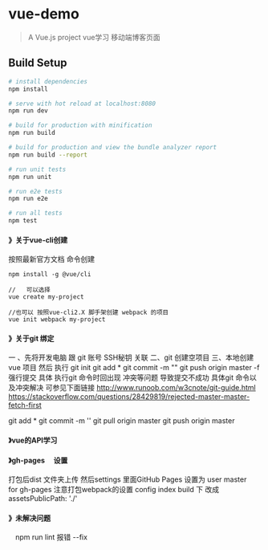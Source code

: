 # vue-demo

> A Vue.js project   vue学习  移动端博客页面

## Build Setup

``` bash
# install dependencies
npm install

# serve with hot reload at localhost:8080
npm run dev

# build for production with minification
npm run build

# build for production and view the bundle analyzer report
npm run build --report

# run unit tests
npm run unit

# run e2e tests
npm run e2e

# run all tests
npm test
```

#### 》关于vue-cli创建  
按照最新官方文档  命令创建  
```
npm install -g @vue/cli

//   可以选择
vue create my-project

//也可以 按照vue-cli2.X 脚手架创建 webpack 的项目
vue init webpack my-project
```

#### 》关于git 绑定
一 、先将开发电脑 跟 git  账号 SSH秘钥 关联
二、git 创建空项目
三、本地创建 vue 项目   然后  执行  git init     git add *    git commit -m ""    git push origin master -f  强行提交
具体 执行git 命令时回出现 冲突等问题 导致提交不成功 具体git 命令以及冲突解决  可参见下面链接
http://www.runoob.com/w3cnote/git-guide.html
https://stackoverflow.com/questions/28429819/rejected-master-master-fetch-first

git add *
git commit -m ''
git pull origin master 
git push origin master

#### 》vue的API学习

#### 》gh-pages 　设置
打包后dist 文件夹上传
然后settings 里面GitHub Pages 设置为 user master　 for gh-pages
注意打包webpack的设置  config index    build 下 改成 assetsPublicPath: './'



#### 》未解决问题
　npm run lint 报错  --fix
